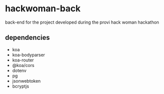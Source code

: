 # hackwoman-back

back-end for the project developed during the provi hack woman hackathon

## dependencies

- koa
- koa-bodyparser
- koa-router
- @koa/cors
- dotenv
- pg
- jsonwebtoken
- bcryptjs
